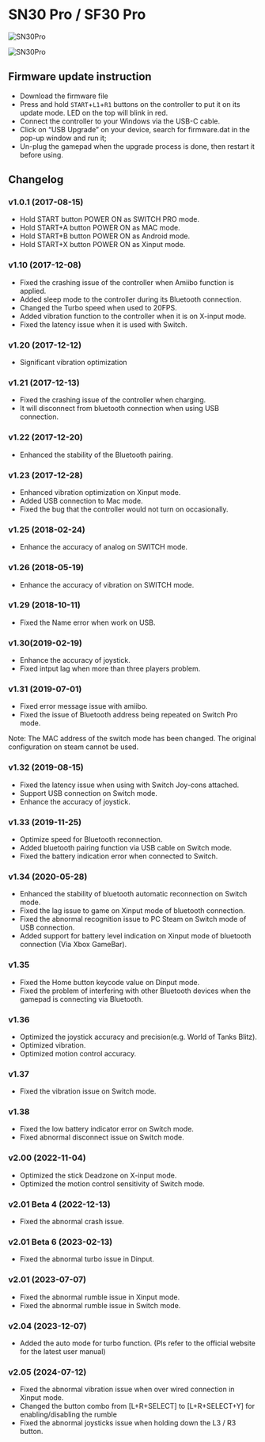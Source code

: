 # SN30 Pro / SF30 Pro
![SN30Pro](sn30pro.gif)

![SN30Pro](sn30pro.png)

## Firmware update instruction
* Download the firmware file
* Press and hold ```START```+```L1```+```R1``` buttons on the controller to put it on its update mode. LED on the top will blink in red.
* Connect the controller to your Windows via the USB-C cable.
* Click on “USB Upgrade” on your device, search for firmware.dat in the pop-up window and run it;
* Un-plug the gamepad when the upgrade process is done, then restart it before using. 

## Changelog
### v1.0.1 (2017-08-15)
- Hold START button POWER ON as SWITCH PRO mode.
- Hold START+A button POWER ON as MAC mode.
- Hold START+B button POWER ON as Android mode.
- Hold START+X button POWER ON as Xinput mode.

### v1.10 (2017-12-08)
- Fixed the crashing issue of the controller when Amiibo function is applied.
- Added sleep mode to the controller during its Bluetooth connection. 
- Changed the Turbo speed when used to 20FPS.
- Added vibration function to the controller when it is on X-input mode.
- Fixed the latency issue when it is used with Switch. 

### v1.20 (2017-12-12)
- Significant vibration optimization

### v1.21 (2017-12-13)
- Fixed the crashing issue of the controller when charging.
- It will disconnect from bluetooth connection when using USB connection.

### v1.22 (2017-12-20)
- Enhanced the stability of the Bluetooth pairing.

### v1.23 (2017-12-28)
- Enhanced vibration optimization on Xinput mode.
- Added USB connection to Mac mode.
- Fixed the bug that the controller would not turn on occasionally. 

### v1.25 (2018-02-24)
- Enhance the accuracy of analog on SWITCH mode.

### v1.26 (2018-05-19)
- Enhance the accuracy of vibration on SWITCH mode.

### v1.29 (2018-10-11)
- Fixed the Name error when work on USB.

### v1.30(2019-02-19)
- Enhance the accuracy of joystick.
- Fixed intput lag when more than three players problem.

### v1.31 (2019-07-01)
- Fixed error message issue with amiibo.
- Fixed the issue of Bluetooth address being repeated on Switch Pro mode.

Note: The MAC address of the switch mode has been changed. The original configuration on steam cannot be used.

### v1.32 (2019-08-15)
- Fixed the latency issue when using with Switch Joy-cons attached. 
- Support USB connection on Switch mode.
- Enhance the accuracy of joystick.

### v1.33 (2019-11-25)
- Optimize speed for Bluetooth reconnection.
- Added bluetooth pairing function via USB cable on Switch mode.
- Fixed the battery indication error when connected to Switch.

### v1.34 (2020-05-28)
- Enhanced the stability of bluetooth automatic reconnection on Switch mode.
- Fixed the lag issue to game on Xinput mode of bluetooth connection.
- Fixed the abnormal recognition issue to PC Steam on Switch mode of USB connection.
- Added support for battery level indication on Xinput mode of bluetooth connection (Via Xbox GameBar).

### v1.35
- Fixed the Home button keycode value on Dinput mode.
- Fixed the problem of interfering with other Bluetooth devices when the gamepad is connecting via Bluetooth. 

### v1.36
- Optimized the joystick accuracy and precision(e.g. World of Tanks Blitz).
- Optimized vibration.
- Optimized motion control accuracy.

### v1.37
- Fixed the vibration issue on Switch mode.

### v1.38
- Fixed the low battery indicator error on Switch mode.
- Fixed abnormal disconnect issue on Switch mode.

### v2.00 (2022-11-04)
- Optimized the stick Deadzone on X-input mode.
- Optimized the motion control sensitivity of Switch mode.

### v2.01 Beta 4 (2022-12-13)
- Fixed the abnormal crash issue.

### v2.01 Beta 6 (2023-02-13)
- Fixed the abnormal turbo issue in Dinput.

### v2.01 (2023-07-07)
- Fixed the abnormal rumble issue in Xinput mode.
- Fixed the abnormal rumble issue in Switch mode.

### v2.04 (2023-12-07)
- Added the auto mode for turbo function. (Pls refer to the official website for the latest user manual)

### v2.05 (2024-07-12)
- Fixed the abnormal vibration issue when over wired connection in Xinput mode.
- Changed the button combo from [L+R+SELECT] to [L+R+SELECT+Y] for enabling/disabling the rumble
- Fixed the abnormal joysticks issue when holding down the L3 / R3 button.
